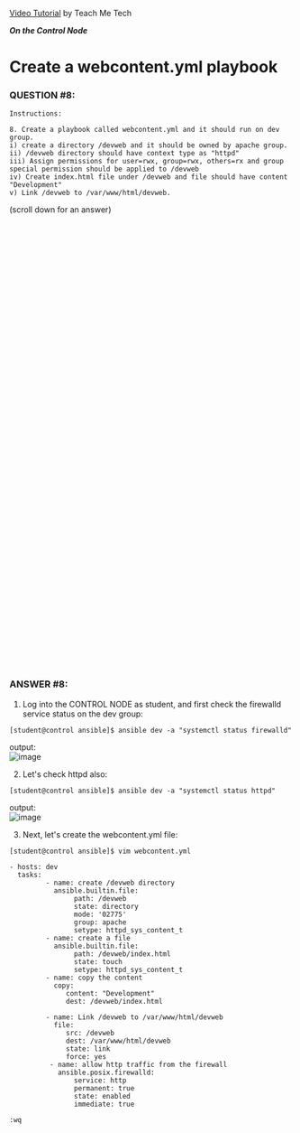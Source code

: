 <a href="https://www.youtube.com/watch?v=R0_McnbEecA&list=PLYB6dfdhWDePZf4fd4YgGGtSX_vHKv5vz&index=10">Video Tutorial</a> by Teach Me Tech

***On the Control Node***

# Create a webcontent.yml playbook
### QUESTION #8:
```
Instructions:

8. Create a playbook called webcontent.yml and it should run on dev group.
i) create a directory /devweb and it should be owned by apache group.
ii) /devweb directory should have context type as "httpd"
iii) Assign permissions for user=rwx, group=rwx, others=rx and group special permission should be applied to /devweb
iv) Create index.html file under /devweb and file should have content "Development"
v) Link /devweb to /var/www/html/devweb.
```

(scroll down for an answer)
<br/><br/><br/><br/><br/><br/><br/><br/><br/><br/><br/><br/><br/><br/><br/><br/><br/><br/><br/><br/><br/><br/><br/><br/>
<br/><br/><br/><br/><br/><br/><br/><br/><br/><br/><br/><br/><br/><br/><br/><br/><br/><br/><br/><br/><br/><br/><br/><br/>

### ANSWER #8:

1) Log into the CONTROL NODE as student, and first check the firewalld service status on the dev group:
```
[student@control ansible]$ ansible dev -a "systemctl status firewalld"
```
output: \
![image](https://github.com/user-attachments/assets/e6ac741b-8332-47fa-a3e5-dae7dd132636)

2) Let's check httpd also:
```
[student@control ansible]$ ansible dev -a "systemctl status httpd"
```
output: \
![image](https://github.com/user-attachments/assets/f9b4f216-4900-4e4e-8b76-97b377cc6ee7)

3) Next, let's create the webcontent.yml file:
```
[student@control ansible]$ vim webcontent.yml

- hosts: dev
  tasks:
         - name: create /devweb directory
           ansible.builtin.file:
                path: /devweb
                state: directory
                mode: '02775'
                group: apache
                setype: httpd_sys_content_t
         - name: create a file
           ansible.builtin.file:
                path: /devweb/index.html
                state: touch
                setype: httpd_sys_content_t
         - name: copy the content
           copy:
              content: "Development"
              dest: /devweb/index.html

         - name: Link /devweb to /var/www/html/devweb
           file:
              src: /devweb
              dest: /var/www/html/devweb
              state: link
              force: yes
          - name: allow http traffic from the firewall
            ansible.posix.firewalld:
                service: http
                permanent: true
                state: enabled
                immediate: true

:wq
```
